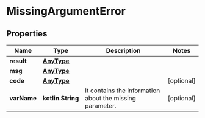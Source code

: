 
# MissingArgumentError

## Properties
Name | Type | Description | Notes
------------ | ------------- | ------------- | -------------
**result** | [**AnyType**](.md) |  | 
**msg** | [**AnyType**](.md) |  | 
**code** | [**AnyType**](.md) |  |  [optional]
**varName** | **kotlin.String** | It contains the information about the missing parameter.  |  [optional]



